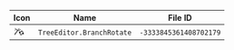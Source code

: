 | Icon | Name | File ID |
| ---  | ---  | ---     |
| ![](TreeEditor.BranchRotate.png) | `TreeEditor.BranchRotate` | `-3333845361408702179` |
